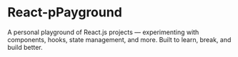 # React-pPayground
A personal playground of React.js projects — experimenting with components, hooks, state management, and more. Built to learn, break, and build better.
